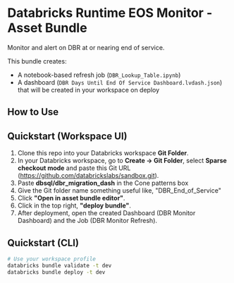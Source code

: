 # Databricks Runtime EOS Monitor - Asset Bundle
Monitor and alert on DBR at or nearing end of service.

This bundle creates:
- A notebook-based refresh job (`DBR_Lookup_Table.ipynb`)
- A dashboard (`DBR Days Until End Of Service Dashboard.lvdash.json`) that will be created in your workspace on deploy

## How to Use

## Quickstart (Workspace UI)
1. Clone this repo into your Databricks workspace **Git Folder**.
2. In your Databricks workspace, go to **Create → Git Folder**, select **Sparse checkout mode** and paste this Git URL (https://github.com/databrickslabs/sandbox.git).
3. Paste **dbsql/dbr_migration_dash** in the Cone patterns box
4. Give the Git folder name something useful like, "DBR_End_of_Service"
5. Click **"Open in asset bundle editor"**.
6. Click in the top right, **"deploy bundle"**.
7. After deployment, open the created Dashboard (DBR Monitor Dashboard) and the Job (DBR Monitor Refresh).

## Quickstart (CLI)
```bash
# Use your workspace profile
databricks bundle validate -t dev
databricks bundle deploy -t dev

